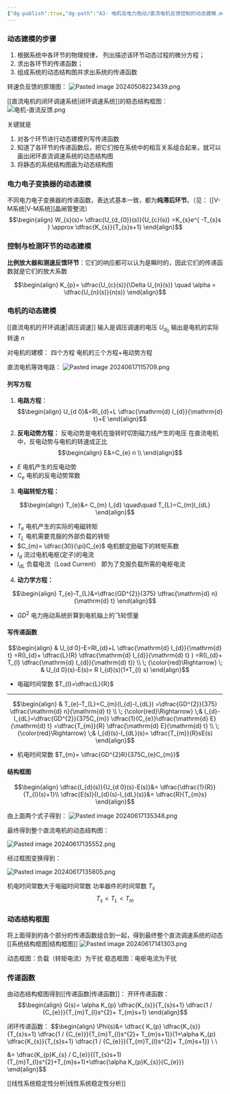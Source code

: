 ```yaml
---
{"dg-publish":true,"dg-path":"A3- 电机及电力拖动/直流电机反馈控制的动态建模.md","permalink":"/A3- 电机及电力拖动/直流电机反馈控制的动态建模/","dgPassFrontmatter":true,"noteIcon":"","created":"2024-10-17T11:44:53.000+08:00","updated":"2025-06-20T23:43:29.198+08:00"}
---
```


### 动态建模的步骤
1. 根据系统中各环节的物理规律，
	列出描述该环节动态过程的微分方程； 
2. 求出各环节的传递函数； 
3. 组成系统的动态结构图并求出系统的传递函数

转速负反馈的原理图：
![Pasted image 20240508223439.png](/img/user/Functional%20files/Photo%20Resources/Pasted%20image%2020240508223439.png)

[[直流电机的闭环调速系统\|闭环调速系统]]的稳态结构框图：
![电机-直流反馈.png](/img/user/Functional%20files/Photo%20Resources/%E7%94%B5%E6%9C%BA-%E7%9B%B4%E6%B5%81%E5%8F%8D%E9%A6%88.png)

关键就是
1. 对各个环节进行动态建模列写传递函数
2. 知道了各环节的传递函数后，把它们按在系统中的相互关系组合起来，就可以画出闭环直流调速系统的动态结构图
3. 将静态的系统结构图画为动态结构图

### 电力电子变换器的动态建模
不同电力电子变换器的传递函数，表达式基本一致，都为**纯滞后环节**。（见： [[V-M系统\|V-M系统]]晶闸管整流）
$$\begin{align}
W_{s}(s)= \dfrac{U_{d_{0}}(s)}{U_{c}(s)} =K_{s}e^{ -T_{s}s } \approx \dfrac{K_{s}}{T_{s}s+1}
\end{align}$$

### 控制与检测环节的动态建模
**比例放大器和测速反馈环节**：它们的响应都可以认为是瞬时的，因此它们的传递函数就是它们的放大系数

$$\begin{align}
K_{p}= \dfrac{U_{c}(s)}{\Delta U_{n}(s)} \quad \alpha = \dfrac{U_{n}(s)}{n(s)}
\end{align}$$

### 电机的动态建模
[[直流电机的开环调速\|调压调速]]
输入是调压调速的电压 $U_{d_{0}}$
输出是电机的实际转速 $n$

对电机的建模： 四个方程
电机的三个方程+电动势方程

直流电机等效电路：
![Pasted image 20240617115709.png](/img/user/Functional%20files/Photo%20Resources/Pasted%20image%2020240617115709.png)

#### 列写方程
1. **电路方程**：
$$\begin{align}
U_{d 0}&=RI_{d}+L \dfrac{\mathrm{d} I_{d}}{\mathrm{d} t}+E 
\end{align}$$

2. **反电动势方程：**
反电动势是电机在旋转时切割磁力线产生的电压
在直流电机中，反电动势与电机的转速成正比
$$\begin{align}
E&=C_{e} n \\
\end{align}$$

- $E$   电机产生的反电动势
- $C_{e}$  电机的反电动势常数

3. **电磁转矩方程：**

$$\begin{align}
T_{e}&= C_{m} I_{d} \quad\quad   T_{L}=C_{m}I_{dL}
\end{align}$$

 - $T_{e}$    电机产生的实际的电磁转矩
 - $T_{L}$    电机需要克服的外部负载的转矩
 - $C_{m}= \dfrac{30}{\pi}C_{e}$   电机额定励磁下的转矩系数
 - $I_{d}$    流过电机电枢(定子)的电流
 - $I_{dL}$  负载电流（Load Current）
	 即为了克服负载所需的电枢电流


4. **动力学方程：**

$$\begin{align}
T_{e}-T_{L}&=\dfrac{GD^{2}}{375} \dfrac{\mathrm{d} n}{\mathrm{d} t}  
\end{align}$$

- $GD^{2}$ 电力拖动系统折算到电机轴上的飞轮惯量


#### 写传递函数

$$\begin{align}
 & U_{d 0}-E=RI_{d}+L \dfrac{\mathrm{d} I_{d}}{\mathrm{d} t}  =R(I_{d}+ \dfrac{L}{R} \dfrac{\mathrm{d} I_{d}}{\mathrm{d} t}  ) =R(I_{d}+ T_{l} \dfrac{\mathrm{d} I_{d}}{\mathrm{d} t}) \\
\; {\color{red}\Rightarrow} \; & U_{d 0}(s)-E(s)= R I_{d}(s)(1+T_{l} s)
\end{align}$$

- 电磁时间常数 $T_{l}=\dfrac{L}{R}$

*** 

$$\begin{align}
 & T_{e}-T_{L}=C_{m}(I_{d}-I_{dL}) =\dfrac{GD^{2}}{375} \dfrac{\mathrm{d} n}{\mathrm{d} t}   \\
 \; {\color{red}\Rightarrow} \;& I_{d}-I_{dL}=\dfrac{GD^{2}}{375C_{m}} \dfrac{1}{C_{e}}\dfrac{\mathrm{d} E}{\mathrm{d} t}   =\dfrac{T_{m}}{R} \dfrac{\mathrm{d} E}{\mathrm{d} t}   \\
 \; {\color{red}\Rightarrow} \;& I_{d}(s)-I_{dL}(s)= \dfrac{T_{m}}{R}sE(s) 
\end{align}$$

- 机电时间常数 $T_{m}= \dfrac{GD^{2}R}{375C_{e}C_{m}}$

#### 结构框图

$$\begin{align}
 \dfrac{I_{d}(s)}{U_{d 0}(s)-E(s)}&=  \dfrac{\dfrac{1}{R}}{T_{l}(s)+1}\\
\dfrac{E(s)}{I_{d}(s)-I_{dL}(s)}&= \dfrac{R}{T_{m}s}
\end{align}$$

由上面两个式子得到：
![Pasted image 20240617135348.png](/img/user/Functional%20files/Photo%20Resources/Pasted%20image%2020240617135348.png)

最终得到整个直流电机的动态结构图：

![Pasted image 20240617135552.png](/img/user/Functional%20files/Photo%20Resources/Pasted%20image%2020240617135552.png)

经过框图变换得到：

![Pasted image 20240617135805.png](/img/user/Functional%20files/Photo%20Resources/Pasted%20image%2020240617135805.png)


机电时间常数大于电磁时间常数
功率器件的时间常数 $T_{s}$
$$T_{s}<T_{L}<T_{m}$$

### 动态结构框图
将上面得到的各个部分的传递函数组合到一起，得到最终整个直流调速系统的动态[[系统结构框图\|结构框图]]
![Pasted image 20240617141303.png](/img/user/Functional%20files/Photo%20Resources/Pasted%20image%2020240617141303.png)

动态框图：负载（转矩电流）为干扰
稳态框图：电枢电流为干扰

### 传递函数
由动态结构框图得到[[传递函数\|传递函数]]：
开环传递函数：
$$\begin{align}
G(s)= \alpha K_{p} \dfrac{K_{s}}{T_{s}s+1} \dfrac{1 / {C_{e}}}{T_{m}T_{l}s^{2}+ T_{m}s+1}
\end{align}$$

闭环传递函数：
$$\begin{align}
\Phi(s)&=  \dfrac{ K_{p} \dfrac{K_{s}}{T_{s}s+1} \dfrac{1 / {C_{e}}}{T_{m}T_{l}s^{2}+ T_{m}s+1}}{1+\alpha K_{p} \dfrac{K_{s}}{T_{s}s+1} \dfrac{1 / {C_{e}}}{T_{m}T_{l}s^{2}+ T_{m}s+1}} \\ \\

&= \dfrac{K_{p}K_{s} / C_{e}}{(T_{s}s+1)(T_{m}T_{l}s^{2}+T_{m}s+1)+\dfrac{\alpha K_{p}K_{s}}{C_{e}}}
\end{align}$$


[[线性系统稳定性分析\|线性系统稳定性分析]]



